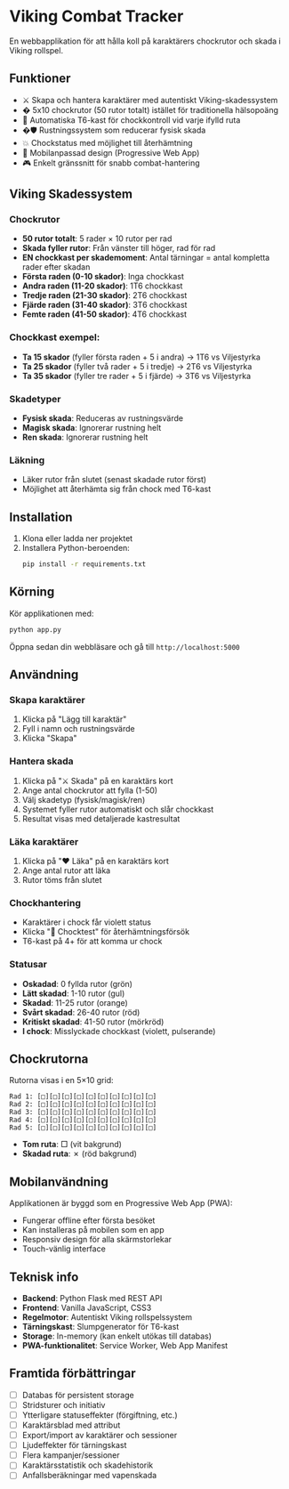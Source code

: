 # Viking Combat Tracker

En webbapplikation för att hålla koll på karaktärers chockrutor och skada i Viking rollspel.

## Funktioner

- ⚔️ Skapa och hantera karaktärer med autentiskt Viking-skadessystem
- � 5x10 chockrutor (50 rutor totalt) istället för traditionella hälsopoäng
- 🎲 Automatiska T6-kast för chockkontroll vid varje ifylld ruta
- �🛡️ Rustningssystem som reducerar fysisk skada
- 💥 Chockstatus med möjlighet till återhämtning
- 📱 Mobilanpassad design (Progressive Web App)
- 🎮 Enkelt gränssnitt för snabb combat-hantering

## Viking Skadessystem

### Chockrutor
- **50 rutor totalt**: 5 rader × 10 rutor per rad  
- **Skada fyller rutor**: Från vänster till höger, rad för rad
- **EN chockkast per skademoment**: Antal tärningar = antal kompletta rader efter skadan
- **Första raden (0-10 skador)**: Inga chockkast
- **Andra raden (11-20 skador)**: 1T6 chockkast  
- **Tredje raden (21-30 skador)**: 2T6 chockkast
- **Fjärde raden (31-40 skador)**: 3T6 chockkast
- **Femte raden (41-50 skador)**: 4T6 chockkast

### Chockkast exempel:
- **Ta 15 skador** (fyller första raden + 5 i andra) → 1T6 vs Viljestyrka
- **Ta 25 skador** (fyller två rader + 5 i tredje) → 2T6 vs Viljestyrka  
- **Ta 35 skador** (fyller tre rader + 5 i fjärde) → 3T6 vs Viljestyrka

### Skadetyper
- **Fysisk skada**: Reduceras av rustningsvärde
- **Magisk skada**: Ignorerar rustning helt
- **Ren skada**: Ignorerar rustning helt

### Läkning
- Läker rutor från slutet (senast skadade rutor först)
- Möjlighet att återhämta sig från chock med T6-kast

## Installation

1. Klona eller ladda ner projektet
2. Installera Python-beroenden:
   ```bash
   pip install -r requirements.txt
   ```

## Körning

Kör applikationen med:
```bash
python app.py
```

Öppna sedan din webbläsare och gå till `http://localhost:5000`

## Användning

### Skapa karaktärer
1. Klicka på "Lägg till karaktär"
2. Fyll i namn och rustningsvärde
3. Klicka "Skapa"

### Hantera skada
1. Klicka på "⚔️ Skada" på en karaktärs kort
2. Ange antal chockrutor att fylla (1-50)
3. Välj skadetyp (fysisk/magisk/ren)
4. Systemet fyller rutor automatiskt och slår chockkast
5. Resultat visas med detaljerade kastresultat

### Läka karaktärer
1. Klicka på "❤️ Läka" på en karaktärs kort
2. Ange antal rutor att läka
3. Rutor töms från slutet

### Chockhantering
- Karaktärer i chock får violett status
- Klicka "🎲 Chocktest" för återhämtningsförsök
- T6-kast på 4+ för att komma ur chock

### Statusar
- **Oskadad**: 0 fyllda rutor (grön)
- **Lätt skadad**: 1-10 rutor (gul)
- **Skadad**: 11-25 rutor (orange)  
- **Svårt skadad**: 26-40 rutor (röd)
- **Kritiskt skadad**: 41-50 rutor (mörkröd)
- **I chock**: Misslyckade chockkast (violett, pulserande)

## Chockrutorna

Rutorna visas i en 5×10 grid:
```
Rad 1: [□][□][□][□][□][□][□][□][□][□]
Rad 2: [□][□][□][□][□][□][□][□][□][□]  
Rad 3: [□][□][□][□][□][□][□][□][□][□]
Rad 4: [□][□][□][□][□][□][□][□][□][□]
Rad 5: [□][□][□][□][□][□][□][□][□][□]
```

- **Tom ruta**: □ (vit bakgrund)
- **Skadad ruta**: ✗ (röd bakgrund)

## Mobilanvändning

Applikationen är byggd som en Progressive Web App (PWA):
- Fungerar offline efter första besöket
- Kan installeras på mobilen som en app
- Responsiv design för alla skärmstorlekar
- Touch-vänlig interface

## Teknisk info

- **Backend**: Python Flask med REST API
- **Frontend**: Vanilla JavaScript, CSS3
- **Regelmotor**: Autentiskt Viking rollspelssystem
- **Tärningskast**: Slumpgenerator för T6-kast
- **Storage**: In-memory (kan enkelt utökas till databas)
- **PWA-funktionalitet**: Service Worker, Web App Manifest

## Framtida förbättringar

- [ ] Databas för persistent storage
- [ ] Stridsturer och initiativ
- [ ] Ytterligare statuseffekter (förgiftning, etc.)
- [ ] Karaktärsblad med attribut
- [ ] Export/import av karaktärer och sessioner
- [ ] Ljudeffekter för tärningskast
- [ ] Flera kampanjer/sessioner
- [ ] Karaktärsstatistik och skadehistorik
- [ ] Anfallsberäkningar med vapenskada

